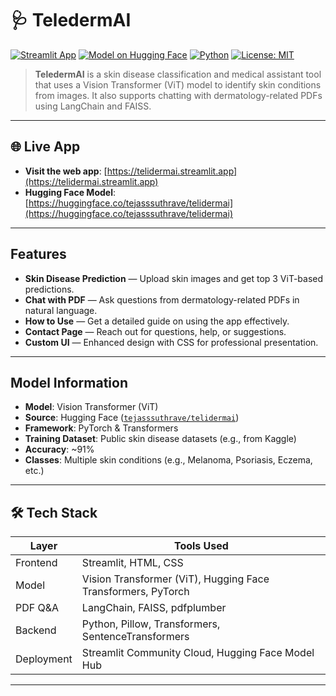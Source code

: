 # 🩺 TeledermAI

[![Streamlit App](https://img.shields.io/badge/Streamlit-Live%20App-brightgreen?logo=streamlit)](https://telidermai.streamlit.app/)
[![Model on Hugging Face](https://img.shields.io/badge/HuggingFace-Model-orange?logo=huggingface)](https://huggingface.co/tejasssuthrave/telidermai)
[![Python](https://img.shields.io/badge/Python-3.10+-blue?logo=python)](https://www.python.org/)
[![License: MIT](https://img.shields.io/badge/License-MIT-yellow.svg)](https://opensource.org/licenses/MIT)

> **TeledermAI** is a skin disease classification and medical assistant tool that uses a Vision Transformer (ViT) model to identify skin conditions from images. It also supports chatting with dermatology-related PDFs using LangChain and FAISS.

---

## 🌐 Live App

- **Visit the web app**: [https://telidermai.streamlit.app](https://telidermai.streamlit.app)  
- **Hugging Face Model**: [https://huggingface.co/tejasssuthrave/telidermai](https://huggingface.co/tejasssuthrave/telidermai)  

---

##  Features

- **Skin Disease Prediction** — Upload skin images and get top 3 ViT-based predictions.
- **Chat with PDF** — Ask questions from dermatology-related PDFs in natural language.
- **How to Use** — Get a detailed guide on using the app effectively.
- **Contact Page** — Reach out for questions, help, or suggestions.
- **Custom UI** — Enhanced design with CSS for professional presentation.

---

##  Model Information

- **Model**: Vision Transformer (ViT)
- **Source**: Hugging Face ([`tejasssuthrave/telidermai`](https://huggingface.co/tejasssuthrave/telidermai))
- **Framework**: PyTorch & Transformers
- **Training Dataset**: Public skin disease datasets (e.g., from Kaggle)
- **Accuracy**: ~91%
- **Classes**: Multiple skin conditions (e.g., Melanoma, Psoriasis, Eczema, etc.)

---

## 🛠️ Tech Stack

| Layer         | Tools Used                                                                 |
|---------------|------------------------------------------------------------------------------|
|  Frontend    | Streamlit, HTML, CSS                                                        |
|  Model       | Vision Transformer (ViT), Hugging Face Transformers, PyTorch               |
|  PDF Q&A     | LangChain, FAISS, pdfplumber                                                |
|  Backend     | Python, Pillow, Transformers, SentenceTransformers                          |
|  Deployment  | Streamlit Community Cloud, Hugging Face Model Hub                          |

---



